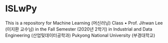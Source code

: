 # ISLwPy
This is a repository for Machine Learning (머신러닝) Class • Prof. Jihwan Lee (이지환 교수님) in the Fall Semester (2020년 2학기) in Industrial and Data Engineering (산업및데이터공학과) Pukyong National University (부경대학교)
